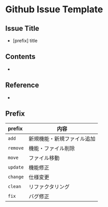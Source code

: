 # Github Issue Template

## Issue Title

- [prefix] title

## Contents

-

## Reference

-

## Prefix

| prefix   | 内容                       |
| :------- | -------------------------- |
| `add`    | 新規機能・新規ファイル追加 |
| `remove` | 機能・ファイル削除         |
| `move`   | ファイル移動               |
| `update` | 機能修正                   |
| `change` | 仕様変更                   |
| `clean`  | リファクタリング           |
| `fix`    | バグ修正                   |
